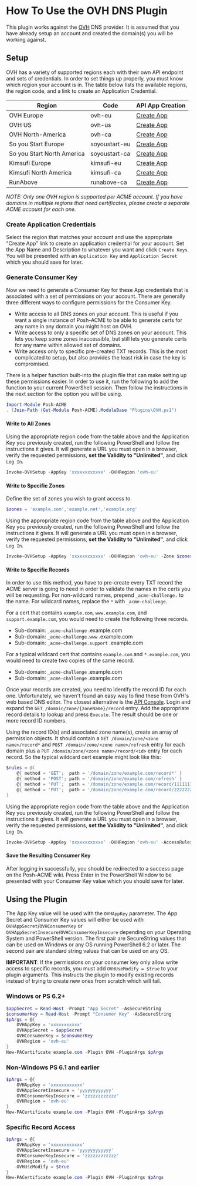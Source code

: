 # How To Use the OVH DNS Plugin

This plugin works against the [OVH](https://www.ovh.com) DNS provider. It is assumed that you have already setup an account and created the domain(s) you will be working against.

## Setup

OVH has a variety of supported regions each with their own API endpoint and sets of credentials. In order to set things up properly, you must know which region your account is in. The table below lists the available regions, the region code, and a link to create an Application Credential.

Region | Code | API App Creation
--- | --- | ---
OVH Europe | ovh-eu | [Create App](https://eu.api.ovh.com/createApp/)
OVH US | ovh-us | [Create App](https://api.us.ovhcloud.com/createApp/)
OVH North-America | ovh-ca | [Create App](https://ca.api.ovh.com/createApp/)
So you Start Europe | soyoustart-eu | [Create App](https://eu.api.soyoustart.com/createApp/)
So you Start North America | soyoustart-ca | [Create App](https://ca.api.soyoustart.com/createApp/)
Kimsufi Europe | kimsufi-eu | [Create App](https://eu.api.kimsufi.com/createApp/)
Kimsufi North America | kimsufi-ca | [Create App](https://ca.api.kimsufi.com/createApp/)
RunAbove | runabove-ca | [Create App](https://api.runabove.com/createApp/)

*NOTE: Only one OVH region is supported per ACME account. If you have domains in multiple regions that need certificates, please create a separate ACME account for each one.*

### Create Application Credentials

Select the region that matches your account and use the appropriate "Create App" link to create an application credential for your account. Set the App Name and Description to whatever you want and click `Create Keys`. You will be presented with an `Application Key` and `Application Secret` which you should save for later.

### Generate Consumer Key

Now we need to generate a Consumer Key for these App credentials that is associated with a set of permissions on your account. There are generally three different ways to configure permissions for the Consumer Key. 

- Write access to all DNS zones on your account. This is useful if you want a single instance of Posh-ACME to be able to generate certs for any name in any domain you might host on OVH.
- Write access to only a specific set of DNS zones on your account. This lets you keep some zones inaccessible, but still lets you generate certs for any name within allowed set of domains.
- Write access only to specific pre-created TXT records. This is the most complicated to setup, but also provides the least risk in case the key is compromised.

There is a helper function built-into the plugin file that can make setting up these permissions easier. In order to use it, run the following to add the function to your current PowerShell session. Then follow the instructions in the next section for the option you will be using.

```powershell
Import-Module Posh-ACME
. (Join-Path (Get-Module Posh-ACME).ModuleBase "Plugins\OVH.ps1")
```

#### Write to All Zones

Using the appropriate region code from the table above and the Application Key you previously created, run the following PowerShell and follow the instructions it gives. It will generate a URL you must open in a browser, verify the requested permissions, **set the Validity to "Unlimited"**, and click `Log In`.

```powershell
Invoke-OVHSetup -AppKey 'xxxxxxxxxxxx' -OVHRegion 'ovh-eu'
```

#### Write to Specific Zones

Define the set of zones you wish to grant access to.

```powershell
$zones = 'example.com','example.net','example.org'
```

Using the appropriate region code from the table above and the Application Key you previously created, run the following PowerShell and follow the instructions it gives. It will generate a URL you must open in a browser, verify the requested permissions, **set the Validity to "Unlimited"**, and click `Log In`.

```powershell
Invoke-OVHSetup -AppKey 'xxxxxxxxxxxx' -OVHRegion 'ovh-eu' -Zone $zones
```

#### Write to Specific Records

In order to use this method, you have to pre-create every TXT record the ACME server is going to need in order to validate the names in the certs you will be requesting. For non-wildcard names, prepend `_acme-challenge.` to the name. For wildcard names, replace the `*` with `_acme-challenge`.

For a cert that contains `example.com`, `www.example.com`, and `support.example.com`, you would need to create the following three records.

- Sub-domain: `_acme-challenge` .example.com
- Sub-domain: `_acme-challenge.www` .example.com
- Sub-domain: `_acme-challenge.support` .example.com

For a typical wildcard cert that contains `example.com` and `*.example.com`, you would need to create two copies of the same record.

- Sub-domain: `_acme-challenge` .example.com
- Sub-domain: `_acme-challenge` .example.com

Once your records are created, you need to identify the record ID for each one. Unfortunately, we haven't found an easy way to find these from OVH's web based DNS editor. The closest alternative is the [API Console](https://api.ovh.com/console/). Login and expand the `GET /domain/zone/{zoneName}/record` entry. Add the appropriate record details to lookup and press `Execute`. The result should be one or more record ID numbers.

Using the record ID(s) and associated zone name(s), create an array of permission objects. It should contain a `GET /domain/zone/<zone name>/record*` and `POST /domain/zone/<zone name>/refresh` entry for each domain plus a `PUT /domain/zone/<zone name>/record/<id>` entry for each record. So the typical wildcard cert example might look like this:

```powershell
$rules = @(
    @{ method = 'GET';  path = '/domain/zone/example.com/record*' }
    @{ method = 'POST'; path = '/domain/zone/example.com/refresh' }
    @{ method = 'PUT';  path = '/domain/zone/example.com/record/1111111111' }
    @{ method = 'PUT';  path = '/domain/zone/example.com/record/2222222222' }
)
```

Using the appropriate region code from the table above and the Application Key you previously created, run the following PowerShell and follow the instructions it gives. It will generate a URL you must open in a browser, verify the requested permissions, **set the Validity to "Unlimited"**, and click `Log In`.

```powershell
Invoke-OVHSetup -AppKey 'xxxxxxxxxxxx' -OVHRegion 'ovh-eu' -AccessRules $rules
```

#### Save the Resulting Consumer Key

After logging in successfully, you should be redirected to a success page on the Posh-ACME wiki. Press Enter in the PowerShell Window to be presented with your Consumer Key value which you should save for later.


## Using the Plugin

The App Key value will be used with the `OVHAppKey` parameter. The App Secret and Consumer Key values will either be used with `OVHAppSecret`/`OVHConsumerKey` or `OVHAppSecretInsecure`/`OVHConsumerKeyInsecure` depending on your Operating System and PowerShell version. The first pair are SecureString values that can be used on Windows or any OS running PowerShell 6.2 or later. The second pair are standard string values that can be used on any OS.

**IMPORTANT**: If the permissions on your consumer key only allow write access to specific records, you must add `OVHUseModify = $true` to your plugin arguments. This instructs the plugin to modify existing records instead of trying to create new ones from scratch which will fail.

### Windows or PS 6.2+

```powershell
$appSecret = Read-Host -Prompt "App Secret" -AsSecureString
$consumerKey = Read-Host -Prompt "Consumer Key" -AsSecureString
$pArgs = @{
    OVHAppKey = 'xxxxxxxxxxx'
    OVHAppSecret = $appSecret
    OVHConsumerKey = $consumerKey
    OVHRegion = 'ovh-eu'
}
New-PACertificate example.com -Plugin OVH -PluginArgs $pArgs
```

### Non-Windows PS 6.1 and earlier

```powershell
$pArgs = @{
    OVHAppKey = 'xxxxxxxxxxxx'
    OVHAppSecretInsecure = 'yyyyyyyyyyyy'
    OVHConsumerKeyInsecure = 'zzzzzzzzzzzz'
    OVHRegion = 'ovh-eu'
}
New-PACertificate example.com -Plugin OVH -PluginArgs $pArgs
```

### Specific Record Access

```powershell
$pArgs = @{
    OVHAppKey = 'xxxxxxxxxxxx'
    OVHAppSecretInsecure = 'yyyyyyyyyyyy'
    OVHConsumerKeyInsecure = 'zzzzzzzzzzzz'
    OVHRegion = 'ovh-eu'
    OVHUseModify = $true
}
New-PACertificate example.com -Plugin OVH -PluginArgs $pArgs
```
